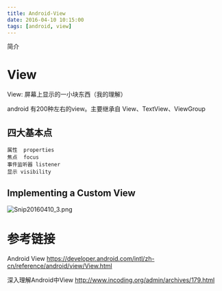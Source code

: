 ```yaml
---
title: Android-View
date: 2016-04-10 10:15:00
tags: [android, view]
---
```


简介
<!--more-->
# View
View: 屏幕上显示的一小块东西（我的理解）

android 有200种左右的view。主要继承自 View、TextView、ViewGroup

## 四大基本点
    属性  properties
    焦点  focus
    事件监听器 listener
    显示 visibility

## Implementing a Custom View
![Snip20160410_3.png](http://7xp2s1.com2.z0.glb.qiniucdn.com/2016/04/10/3f4eb3de0ecee2002012f1e9b0f0e9ad.png "Snip20160410_3.png")


# 参考链接
Android View
https://developer.android.com/intl/zh-cn/reference/android/view/View.html

深入理解Android中View
http://www.incoding.org/admin/archives/179.html